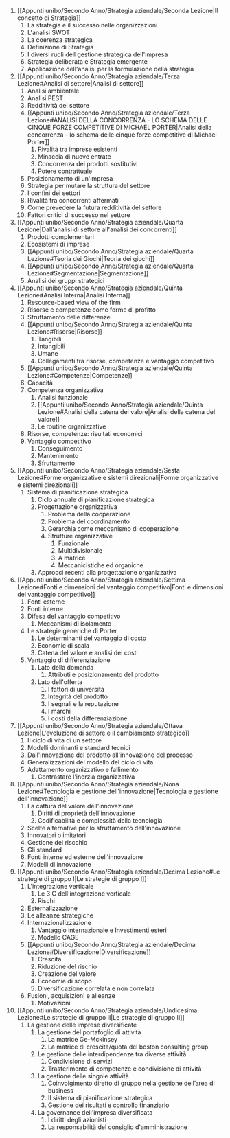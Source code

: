 
1. [[Appunti unibo/Secondo Anno/Strategia aziendale/Seconda Lezione|Il concetto di Strategia]]
	1. La strategia e il successo nelle organizzazioni
	2. L'analisi SWOT
	3. La coerenza strategica
	4. Definizione di Strategia
	5. I diversi ruoli dell gestione strategica dell'impresa
	6. Strategia deliberata e Strategia emergente
	7. Applicazione dell'analisi per la formulazione della strategia
2. [[Appunti unibo/Secondo Anno/Strategia aziendale/Terza Lezione#Analisi di settore|Analisi di settore]]
	1. Analisi ambientale
	2. Analisi PEST
	3. Redditività del settore
	4. [[Appunti unibo/Secondo Anno/Strategia aziendale/Terza Lezione#ANALISI DELLA CONCORRENZA - LO SCHEMA DELLE CINQUE FORZE COMPETITIVE DI MICHAEL PORTER|Analisi della concorrenza - lo schema delle cinque forze competitive di Michael Porter]]
		1. Rivalità tra imprese esistenti
		2. Minaccia di nuove entrate
		3. Concorrenza dei prodotti sostitutivi
		4. Potere contrattuale
	5. Posizionamento di un'impresa
	6. Strategia per mutare la struttura del settore
	7. I confini dei settori
	8. Rivalità tra concorrenti affermati
	9. Come prevedere la futura redditività del settore
	10. Fattori critici di successo nel settore
3. [[Appunti unibo/Secondo Anno/Strategia aziendale/Quarta Lezione|Dall'analisi di settore all'analisi dei concorrenti]]
	1. Prodotti complementari
	2. Ecosistemi di imprese
	3. [[Appunti unibo/Secondo Anno/Strategia aziendale/Quarta Lezione#Teoria dei Giochi|Teoria dei giochi]]
	4. [[Appunti unibo/Secondo Anno/Strategia aziendale/Quarta Lezione#Segmentazione|Segmentazione]]
	5. Analisi dei gruppi strategici
4. [[Appunti unibo/Secondo Anno/Strategia aziendale/Quinta Lezione#Analisi Interna|Analisi Interna]]
	1. Resource-based view of the firm
	2. Risorse e competenze come forme di profitto
	3. Sfruttamento delle differenze
	4. [[Appunti unibo/Secondo Anno/Strategia aziendale/Quinta Lezione#Risorse|Risorse]]
		1. Tangibili
		2. Intangibili
		3. Umane
		4. Collegamenti tra risorse, competenze e vantaggio competitivo
	5. [[Appunti unibo/Secondo Anno/Strategia aziendale/Quinta Lezione#Competenze|Competenze]]
	6. Capacità
	7. Competenza organizzativa
		1. Analisi funzionale
		2. [[Appunti unibo/Secondo Anno/Strategia aziendale/Quinta Lezione#Analisi della catena del valore|Analisi della catena del valore]]
		3. Le routine organizzative
	8. Risorse, competenze: risultati economici
	9. Vantaggio competitivo
		1. Conseguimento
		2. Mantenimento
		3. Sfruttamento
5. [[Appunti unibo/Secondo Anno/Strategia aziendale/Sesta Lezione#Forme organizzative e sistemi direzionali|Forme organizzative e sistemi direzionali]]
	1. Sistema di pianificazione strategica
		1. Ciclo annuale di pianificazione strategica
		2. Progettazione organizzativa
			1. Problema della cooperazione
			2. Problema del coordinamento
			3. Gerarchia come meccanismo di cooperazione
			4. Strutture organizzative
				1. Funzionale
				2. Multidivisionale
				3. A matrice
				4. Meccanicistiche ed organiche
		3. Approcci recenti alla progettazione organizzativa
6. [[Appunti unibo/Secondo Anno/Strategia aziendale/Settima Lezione#Fonti e dimensioni del vantaggio competitivo|Fonti e dimensioni del vantaggio competitivo]]
	1. Fonti esterne
	2. Fonti interne
	3. Difesa del vantaggio competitivo
		1. Meccanismi di isolamento
	4. Le strategie generiche di Porter
		1. Le determinanti del vantaggio di costo
		2. Economie di scala
		3. Catena del valore e analisi dei costi
	5. Vantaggio di differenziazione
		1. Lato della domanda
			1. Attributi e posizionamento del prodotto
		2. Lato dell'offerta
			1. I fattori di università
			2. Integrità del prodotto
			3. I segnali e la reputazione
			4. I marchi
			5. I costi della differenziazione
7. [[Appunti unibo/Secondo Anno/Strategia aziendale/Ottava Lezione|L'evoluzione di settore e il cambiamento strategico]]
	1. Il ciclo di vita di un settore
	2. Modelli dominanti e standard tecnici
	3. Dall'innovazione del prodotto all'innovazione del processo
	4. Generalizzazioni del modello del ciclo di vita
	5. Adattamento organizzativo e fallimento
		1. Contrastare l'inerzia organizzativa
8. [[Appunti unibo/Secondo Anno/Strategia aziendale/Nona Lezione#Tecnologia e gestione dell'innovazione|Tecnologia e gestione dell'innovazione]] 
	1. La cattura del valore dell'innovazione
		1. Diritti di proprietà dell'innovazione
		2. Codificabilità e complessità della tecnologia
	2. Scelte alternative per lo sfruttamento dell'innovazione
	3. Innovatori o imitatori
	4. Gestione del riscchio
	5. Gli standard
	6. Fonti interne ed esterne dell'innovazione
	7. Modelli di innovazione
9. [[Appunti unibo/Secondo Anno/Strategia aziendale/Decima Lezione#Le strategie di gruppo I|Le strategie di gruppo I]] 
	1. L'integrazione verticale
		1. Le 3 C dell'integrazione verticale
		2. Rischi
	2. Esternalizzazione
	3. Le alleanze strategiche
	4. Internazionalizzazione
		1. Vantaggio internazionale e Investimenti esteri
		2. Modello CAGE
	5. [[Appunti unibo/Secondo Anno/Strategia aziendale/Decima Lezione#Diversificazione|Diversificazione]] 
		1. Crescita
		2. Riduzione del rischio
		3. Creazione del valore
		4. Economie di scopo
		5. Diversificazione correlata e non correlata
	6. Fusioni, acquisizioni e alleanze
		1. Motivazioni
10. [[Appunti unibo/Secondo Anno/Strategia aziendale/Undicesima Lezione#Le strategie di gruppo II|Le strategie di gruppo II]] 
	1. La gestione delle imprese diversificate
		1. La gestione del portafoglio di attività
			1. La matrice Ge-Mckinsey
			2. La matrice di crescita/quota del boston consulting group
		2. Le gestione delle interdipendenze tra diverse attività
			1. Condivisione di servizi
			2. Trasferimento di competenze e condivisione di attività
		3. La gestione delle singole attività
			1. Coinvolgimento diretto di gruppo nella gestione dell’area di business
			2. Il sistema di pianificazione strategica
			3. Gestione dei risultati e controllo finanziario
		4. La governance dell'impresa diversificata
			1. I diritti degli azionisti
			2. La responsabilità del consiglio d'amministrazione